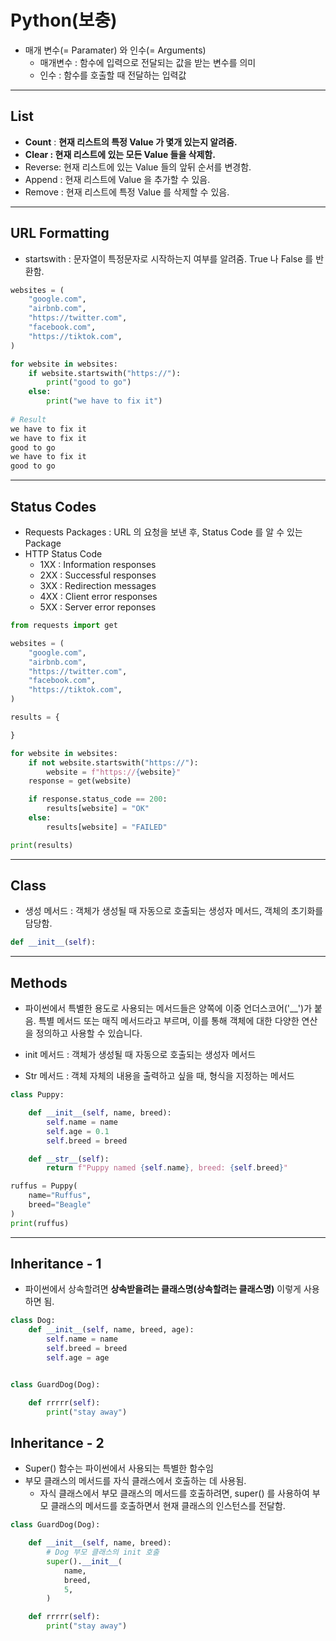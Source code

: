 # Python(보충)

- 매개 변수(= Paramater) 와 인수(= Arguments)
  - 매개변수 : 함수에 입력으로 전달되는 값을 받는 변수를 의미
  - 인수 : 함수를 호출할 때 전달하는 입력값

------

## List

- **Count** : **현재 리스트의 특정 Value 가 몇개 있는지 알려줌.**
- **Clear : 현재 리스트에 있는 모든 Value 들을 삭제함.**
- Reverse: 현재 리스트에 있는 Value 들의 앞뒤 순서를 변경함.
- Append : 현재 리스트에 Value 을 추가할 수 있음.
- Remove : 현재 리스트에 특정 Value 를 삭제할 수 있음.

------

## URL Formatting

- startswith : 문자열이 특정문자로 시작하는지 여부를 알려줌. True 나 False 를 반환함.

```python
websites = (
    "google.com",
    "airbnb.com",
    "https://twitter.com",
    "facebook.com",
    "https://tiktok.com",
)

for website in websites:
    if website.startswith("https://"):
        print("good to go")
    else:
        print("we have to fix it")
        
# Result
we have to fix it
we have to fix it
good to go
we have to fix it
good to go
```

------

## Status Codes

- Requests Packages : URL 의 요청을 보낸 후, Status Code 를 알 수 있는 Package
- HTTP Status Code
  - 1XX : Information responses
  - 2XX : Successful responses
  - 3XX : Redirection messages
  - 4XX : Client error responses
  - 5XX : Server error reponses

```python
from requests import get

websites = (
    "google.com",
    "airbnb.com",
    "https://twitter.com",
    "facebook.com",
    "https://tiktok.com",
)

results = {

}

for website in websites:
    if not website.startswith("https://"):
        website = f"https://{website}"
    response = get(website)

    if response.status_code == 200:
        results[website] = "OK"
    else:
        results[website] = "FAILED"

print(results)
```

------

## Class 

- 생성 메서드 : 객체가 생성될 때 자동으로 호출되는 생성자 메서드, 객체의 초기화를 담당함.

```python
def __init__(self):
```

------

## Methods

- 파이썬에서 특별한 용도로 사용되는 메서드들은 양쪽에 이중 언더스코어('__')가 붙음. 특별 메서드 또는 매직 메서드라고 부르며, 이를 통해 객체에 대한 다양한 연산을 정의하고 사용할 수 있습니다.

- init 메서드 : 객체가 생성될 때 자동으로 호출되는 생성자 메서드
- Str 메서드 : 객체 자체의 내용을 출력하고 싶을 때, 형식을 지정하는 메서드

```python
class Puppy:

    def __init__(self, name, breed):
        self.name = name
        self.age = 0.1
        self.breed = breed

    def __str__(self):
        return f"Puppy named {self.name}, breed: {self.breed}"

ruffus = Puppy(
    name="Ruffus",
    breed="Beagle"
)
print(ruffus)
```

------

## Inheritance - 1

- 파이썬에서 상속할려면 **상속받을려는 클래스명(상속할려는 클래스명)** 이렇게 사용하면 됨.

```python
class Dog:
    def __init__(self, name, breed, age):
        self.name = name
        self.breed = breed
        self.age = age


class GuardDog(Dog):

    def rrrrr(self):
        print("stay away")
```

## Inheritance - 2

- Super() 함수는 파이썬에서 사용되는 특별한 함수임
- 부모 클래스의 메서드를 자식 클래스에서 호출하는 데 사용됨.
  - 자식 클래스에서 부모 클래스의 메서드를 호출하려면, super() 를 사용하여 부모 클래스의 메서드를 호출하면서 현재 클래스의 인스턴스를 전달함.

```python
class GuardDog(Dog):

    def __init__(self, name, breed):
      	# Dog 부모 클래스의 init 호출
        super().__init__(
            name,
            breed,
            5,
        )

    def rrrrr(self):
        print("stay away")
```

